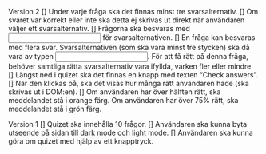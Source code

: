 Version 2
[] Under varje fråga ska det finnas minst tre svarsalternativ.
[] Om svaret var korrekt eller inte ska detta ej skrivas ut direkt när användaren väljer ett svarsalternativ.
[] Frågorna ska besvaras med <input type=”radio”> för svarsalternativen.
[] En fråga kan besvaras med flera svar. Svarsalternativen (som ska vara minst tre stycken) ska då vara av typen <input type=”checkbox”>. För att få rätt på denna fråga, behöver samtliga rätta svarsalternativ vara ifyllda, varken fler eller mindre.
[] Längst ned i quizet ska det finnas en knapp med texten “Check answers”. [] När den klickas på, ska det visas hur många rätt användaren hade (ska skrivas ut i DOM:en). 
[] Om användaren har över hälften rätt, ska meddelandet stå i orange färg. Om användaren har över 75% rätt, ska meddelandet stå i grön färg.


Version 1
[] Quizet ska innehålla 10 frågor.
[] Användaren ska kunna byta utseende på sidan till dark mode och light mode.
[] Användaren ska kunna göra om quizet med hjälp av ett knapptryck.
